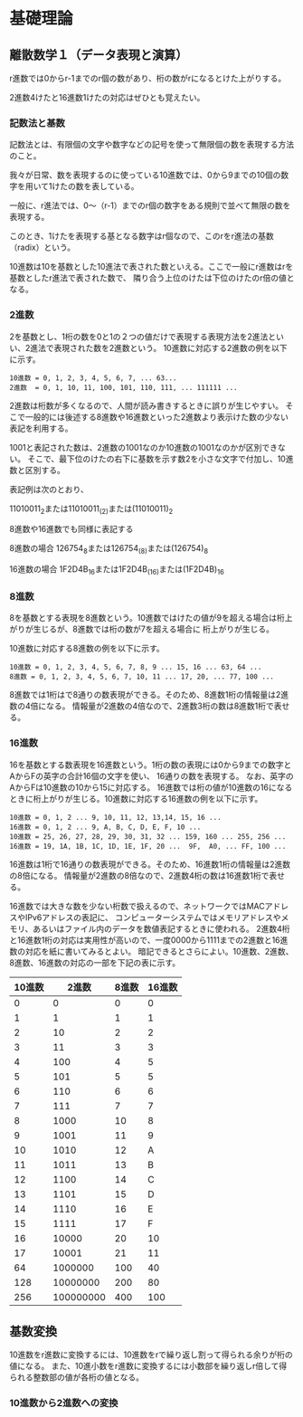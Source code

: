 # 基礎理論

## 離散数学１（データ表現と演算）

r進数では0からr-1までのr個の数があり、桁の数がrになるとけた上がりする。

2進数4けたと16進数1けたの対応はぜひとも覚えたい。

### 記数法と基数

記数法とは、有限個の文字や数字などの記号を使って無限個の数を表現する方法のこと。

我々が日常、数を表現するのに使っている10進数では、0から9までの10個の数字を用いて1けたの数を表している。

一般に、r進法では、0〜（r-1）までのr個の数字をある規則で並べて無限の数を表現する。

このとき、1けたを表現する基となる数字はr個なので、このrをr進法の基数（radix）という。

10進数は10を基数とした10進法で表された数といえる。ここで一般にr進数はrを基数としたr進法で表された数で、
隣り合う上位のけたは下位のけたのr倍の値となる。

### 2進数

2を基数とし、1桁の数を0と1の２つの値だけで表現する表現方法を2進法といい、2進法で表現された数を2進数という。
10進数に対応する2進数の例を以下に示す。

```
10進数 = 0, 1, 2, 3, 4, 5, 6, 7, ... 63...
2進数  = 0, 1, 10, 11, 100, 101, 110, 111, ... 111111 ...
```

2進数は桁数が多くなるので、人間が読み書きするときに誤りが生じやすい。
そこで一般的には後述する8進数や16進数といった2進数より表示けた数の少ない表記を利用する。

1001と表記された数は、2進数の1001なのか10進数の1001なのかが区別できない。
そこで、最下位のけたの右下に基数を示す数2を小さな文字で付加し、10進数と区別する。

表記例は次のとおり、

11010011<sub>2</sub>または11010011<sub>(2)</sub>または(11010011)<sub>2</sub>

8進数や16進数でも同様に表記する

8進数の場合 126754<sub>8</sub>または126754<sub>(8)</sub>または(126754)<sub>8</sub>

16進数の場合 1F2D4B<sub>16</sub>または1F2D4B<sub>(16)</sub>または(1F2D4B)<sub>16</sub>

### 8進数

8を基数とする表現を8進数という。10進数ではけたの値が9を超える場合は桁上がりが生じるが、8進数では桁の数が7を超える場合に
桁上がりが生じる。

10進数に対応する8進数の例を以下に示す。

```
10進数 = 0, 1, 2, 3, 4, 5, 6, 7, 8, 9 ... 15, 16 ... 63, 64 ...
8進数 = 0, 1, 2, 3, 4, 5, 6, 7, 10, 11 ... 17, 20, ... 77, 100 ...
```

8進数では1桁はで8通りの数表現ができる。そのため、8進数1桁の情報量は2進数の4倍になる。
情報量が2進数の4倍なので、2進数3桁の数は8進数1桁で表せる。

### 16進数

16を基数とする数表現を16進数という。1桁の数の表現には0から9までの数字とAからFの英字の合計16個の文字を使い、
16通りの数を表現する。
なお、英字のAからFは10進数の10から15に対応する。
16進数では桁の値が10進数の16になるときに桁上がりが生じる。10進数に対応する16進数の例を以下に示す。

```
10進数 = 0, 1, 2 ... 9, 10, 11, 12, 13,14, 15, 16 ...
16進数 = 0, 1, 2 ... 9, A, B, C, D, E, F, 10 ...
10進数 = 25, 26, 27, 28, 29, 30, 31, 32 ... 159, 160 ... 255, 256 ...
16進数 = 19, 1A, 1B, 1C, 1D, 1E, 1F, 20 ...  9F,  A0, ... FF, 100 ...
```

16進数は1桁で16通りの数表現ができる。そのため、16進数1桁の情報量は2進数の8倍になる。
情報量が2進数の8倍なので、2進数4桁の数は16進数1桁で表せる。

16進数では大きな数を少ない桁数で扱えるので、ネットワークではMACアドレスやIPv6アドレスの表記に、
コンピューターシステムではメモリアドレスやメモリ、あるいはファイル内のデータを数値表記するときに使われる。
2進数4桁と16進数1桁の対応は実用性が高いので、一度0000から1111までの2進数と16進数の対応を紙に書いてみるとよい。
暗記できるとさらによい。10進数、2進数、8進数、16進数の対応の一部を下記の表に示す。

|10進数|2進数|8進数|16進数|
|---|---|---|---|
|0|0|0|0|
|1|1|1|1|
|2|10|2|2|
|3|11|3|3|
|4|100|4|5|
|5|101|5|5|
|6|110|6|6|
|7|111|7|7|
|8|1000|10|8|
|9|1001|11|9|
|10|1010|12|A|
|11|1011|13|B|
|12|1100|14|C|
|13|1101|15|D|
|14|1110|16|E|
|15|1111|17|F|
|16|10000|20|10|
|17|10001|21|11|
|64|1000000|100|40|
|128|10000000|200|80|
|256|100000000|400|100|

## 基数変換

10進数をr進数に変換するには、10進数をrで繰り返し割って得られる余りが桁の値になる。
また、10進小数をr進数に変換するには小数部を繰り返しr倍して得られる整数部の値が各桁の値となる。

### 10進数から2進数への変換
